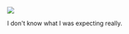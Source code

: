 ![](https://db-feed.s3.amazonaws.com/legacy/sin-1572381288038.gif)

I don't know what I was expecting really.
